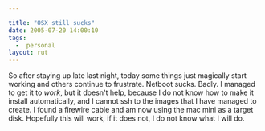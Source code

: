 ```yaml
---

title: "OSX still sucks"
date: 2005-07-20 14:00:10
tags:
  -  personal
layout: rut
---
```


<p>So after staying up late last night, today some things just magically start working and others continue to frustrate. Netboot sucks.  Badly.  I managed to get it to <em>work</em>, but it doesn't help, because I do not know how to make it install automatically, and I cannot ssh to the images that I have managed to create.  I found a firewire cable and am now using the mac mini as a target disk.  Hopefully this will work, if it does not, I do not know what I will do.</p>

